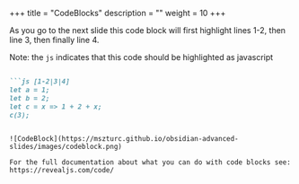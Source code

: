 +++
title = "CodeBlocks"
description = ""
weight = 10
+++

As you go to the next slide this code block will first highlight lines 1-2, then line 3, then finally line 4.

Note: the `js` indicates that this code should be highlighted as javascript
```md

```js [1-2|3|4]
let a = 1;
let b = 2;
let c = x => 1 + 2 + x;
c(3);
```
```

![CodeBlock](https://mszturc.github.io/obsidian-advanced-slides/images/codeblock.png)

For the full documentation about what you can do with code blocks see: https://revealjs.com/code/
